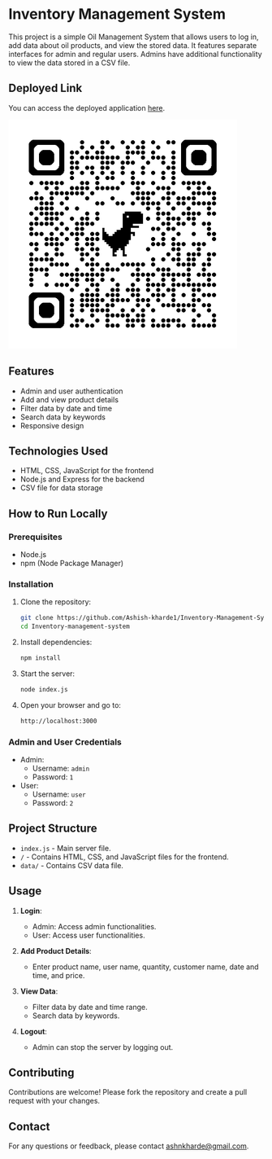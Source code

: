 # Inventory Management System

This project is a simple Oil Management System that allows users to log in, add data about oil products, and view the stored data. It features separate interfaces for admin and regular users. Admins have additional functionality to view the data stored in a CSV file.

## Deployed Link
You can access the deployed application [here](https://inventory-management-system1-swfe.onrender.com).

![QR Code](qr_code.png)

## Features
- Admin and user authentication
- Add and view product details
- Filter data by date and time
- Search data by keywords
- Responsive design

## Technologies Used
- HTML, CSS, JavaScript for the frontend
- Node.js and Express for the backend
- CSV file for data storage

## How to Run Locally

### Prerequisites
- Node.js
- npm (Node Package Manager)

### Installation
1. Clone the repository:
    ```bash
    git clone https://github.com/Ashish-kharde1/Inventory-Management-System.git
    cd Inventory-management-system
    ```

2. Install dependencies:
    ```bash
    npm install
    ```

3. Start the server:
    ```bash
    node index.js
    ```

4. Open your browser and go to:
    ```bash
    http://localhost:3000
    ```

### Admin and User Credentials
- Admin: 
  - Username: `admin`
  - Password: `1`
- User: 
  - Username: `user`
  - Password: `2`

## Project Structure
- `index.js` - Main server file.
- `/` - Contains HTML, CSS, and JavaScript files for the frontend.
- `data/` - Contains CSV data file.

## Usage
1. **Login**:
   - Admin: Access admin functionalities.
   - User: Access user functionalities.

2. **Add Product Details**:
   - Enter product name, user name, quantity, customer name, date and time, and price.

3. **View Data**:
   - Filter data by date and time range.
   - Search data by keywords.

4. **Logout**:
   - Admin can stop the server by logging out.

## Contributing
Contributions are welcome! Please fork the repository and create a pull request with your changes.

## Contact
For any questions or feedback, please contact [ashnkharde@gmail.com](mailto:ashnkharde@gmail.com).


